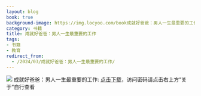 ```yaml
---
layout: blog
book: true
background-image: https://img.locyoo.com/book成就好爸爸：男人一生最重要的工作.jpg
category: 书籍
title: 成就好爸爸：男人一生最重要的工作
tags:
- 书籍
- 教育
redirect_from:
  - /2024/03/成就好爸爸：男人一生最重要的工作/
---
```

![](https://img.locyoo.com/book成就好爸爸：男人一生最重要的工作.jpg)
成就好爸爸：男人一生最重要的工作: <a name = "ref1" href="https://url18.ctfile.com/f/50983618-1253432281-b3aefd?p=3619">点击下载</a>，访问密码请点击右上方“关于”自行查看